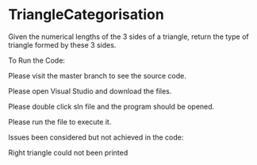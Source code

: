 # TriangleCategorisation
Given the numerical lengths of the 3 sides of a triangle, return the type of triangle formed by these 3 sides.

To Run the Code:

Please visit the master branch to see the source code.

Please open Visual Studio and download the files.

Please double click sln file and the program should be opened.

Please run the file to execute it.

Issues been considered but not achieved in the code:

Right triangle could not been printed

